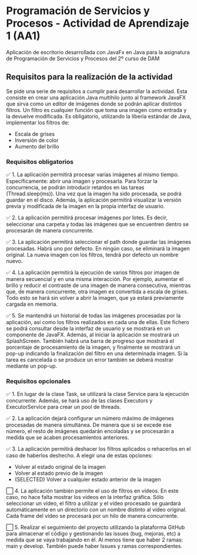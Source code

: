 # Programación de Servicios y Procesos - Actividad de Aprendizaje 1 (AA1)
Aplicación de escritorio desarrollada con JavaFx en Java para la asignatura de Programación de Servicios y Procesos del 2º curso de DAM


## Requisitos para la realización de la actividad
Se pide una serie de requisitos a cumplir para desarrollar la actividad. Esta consiste en crear una aplicación Java multihilo junto al framework JavaFX que sirva como un editor de imágenes donde se podrán aplicar distintos filtros. Un filtro es cualquier función que toma una imagen como
entrada y la devuelve modificada. Es obligatorio, utilizando la libería estándar de Java, implementar los filtros de:
- Escala de grises
- Inversión de color
- Aumento del brillo

### Requisitos obligatorios
✅ 1. La aplicación permitirá procesar varias imágenes al mismo tiempo. Específicamente: abrir una imagen y procesarla. Para forzar la
concurrencia, se podrán introducir retardos en las tareas (Thread.sleep(ms)). Una vez que la imagen ha sido procesada, se podrá
guardar en el disco. Además, la aplicación permitirá visualizar la versión previa y modificada de la imagen en la propia interfaz de usuario.

✅ 2. La aplicación permitirá procesar imágenes por lotes. Es decir, seleccionar una carpeta y todas las imágenes que se encuentren dentro se procesarán de manera concurrente.

✅ 3. La aplicación permitirá seleccionar el path donde guardar las imágenes procesadas. Habrá uno por defecto. En ningún caso, se eliminará la imagen original. La nueva imagen con los filtros, tendrá por defecto un nombre nuevo.

✅ 4. La aplicación permitirá la ejecución de varios filtros por imagen de manera secuencial y en una misma interacción. Por ejemplo, aumentar el brillo y reducir el contraste de una imagen de manera consecutiva, mientras que, de manera concurrente, otra imagen es convertida a escala de grises. Todo esto se hará sin volver a abrir la imagen, que ya estará previamente cargada en memoria.

✅ 5. Se mantendrá un historial de todas las imágenes procesadas por la aplicación, así como los filtros realizados en cada una de ellas. Este fichero se podrá consultar desde la interfaz de usuario y se mostrará en un componente de JavaFX. Además, al iniciar la aplicación se mostrará un SplashScreen. También habrá una barra de progreso que mostrará el porcentaje de procesamiento de la imagen, y finalmente se mostrará un pop-up indicando la finalización del filtro en una determinada imagen. Si la tarea es cancelada o se produce un error también se deberá mostrar mediante un pop-up.

### Requisitos opcionales
✅ 1. En lugar de la clase Task, se utilizará la clase Service para la ejecución concurrente. Además, se hará uso de las clases Executors y ExecutorService para crear un pool de threads.

✅ 2. La aplicación dejará configurar un número máximo de imágenes procesadas de manera simultánea. De manera que si se excede ese
número, el resto de imágenes quedarán encoladas y se procesarán a medida que se acaben procesamientos anteriores.

✅ 3. La aplicación permitirá deshacer los filtros aplicados o rehacerlos en el caso de haberlos deshecho.
A elegir una de estas opciones:
- Volver al estado original de la imagen
- Volver al estado previo de la imagen
- (SELECTED) Volver a cualquier estado anterior de la imagen

⬜ 4. La aplicación también permite el uso de filtros en vídeos. En este caso, no hace falta mostrar los vídeos en la interfaz gráfica. Sólo seleccionar un vídeo, el filtro a utilizar y el vídeo procesado se guardará automáticamente en un directorio con un nombre distinto al vídeo original. Cada frame del vídeo se procesará por un hilo de manera concurrente.

⬜ 5. Realizar el seguimiento del proyecto utilizando la plataforma GitHub para almacenar el código y gestionando las issues (bug, mejoras, etc) a medida que se vaya trabajando en él. Al menos tiene que haber 2 ramas: main y develop. También puede haber Issues y ramas correspondientes.